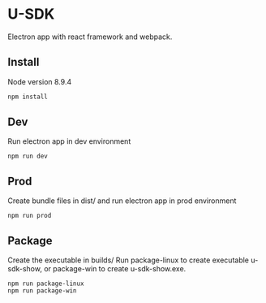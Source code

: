 # U-SDK
Electron app with react framework and webpack.

## Install

Node version 8.9.4

```sh
npm install
```

## Dev
Run electron app in dev environment
```
npm run dev
```

## Prod
Create bundle files in dist/ and run electron app in prod environment
```
npm run prod
```

## Package
Create the executable in builds/
Run package-linux to create executable u-sdk-show, or package-win to create u-sdk-show.exe.
```
npm run package-linux
npm run package-win
```
